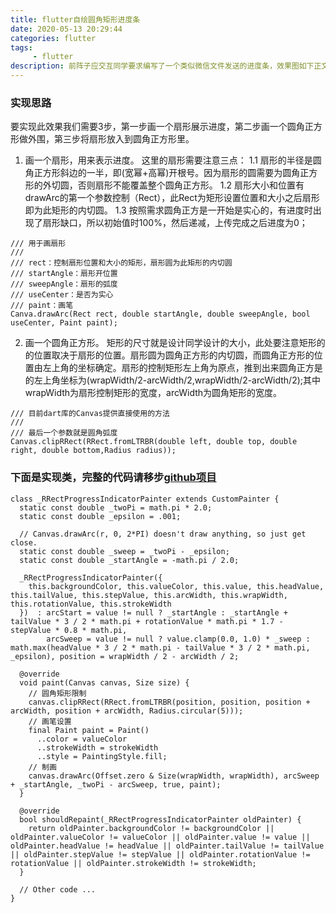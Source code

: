 ```yaml
---
title: flutter自绘圆角矩形进度条
date: 2020-05-13 20:29:44
categories: flutter
tags:
     - flutter
description: 前阵子应交互同学要求编写了一个类似微信文件发送的进度条，效果图如下正文。因为第一次通过flutter自绘图形，里面有些点自觉还是很必要记录。
---
```



### 实现思路
要实现此效果我们需要3步，第一步画一个扇形展示进度，第二步画一个圆角正方形做外围，第三步将扇形放入到圆角正方形里。

1. 画一个扇形，用来表示进度。
这里的扇形需要注意三点：
1.1 扇形的半径是圆角正方形斜边的一半，即(宽幂+高幂)开根号。因为扇形的圆需要为圆角正方形的外切圆，否则扇形不能覆盖整个圆角正方形。
1.2 扇形大小和位置有drawArc的第一个参数控制（Rect），此Rect为矩形设置位置和大小之后扇形即为此矩形的内切圆。
1.3 按照需求圆角正方是一开始是实心的，有进度时出现了扇形缺口，所以初始值时100%，然后递减，上传完成之后进度为0；
```
/// 用于画扇形
/// 
/// rect：控制扇形位置和大小的矩形，扇形圆为此矩形的内切圆
/// startAngle：扇形开位置
/// sweepAngle：扇形的弧度
/// useCenter：是否为实心
/// paint：画笔
Canva.drawArc(Rect rect, double startAngle, double sweepAngle, bool useCenter, Paint paint);
```

2. 画一个圆角正方形。
矩形的尺寸就是设计同学设计的大小，此处要注意矩形的的位置取决于扇形的位置。扇形圆为圆角正方形的内切圆，而圆角正方形的位置由左上角的坐标确定。扇形的控制矩形左上角为原点，推到出来圆角正方是的左上角坐标为(wrapWidth/2-arcWidth/2,wrapWidth/2-arcWidth/2);其中wrapWidth为扇形控制矩形的宽度，arcWidth为圆角矩形的宽度。
```
/// 目前dart库的Canvas提供直接使用的方法
/// 
/// 最后一个参数就是圆角弧度
Canvas.clipRRect(RRect.fromLTRBR(double left, double top, double right, double bottom,Radius radius));
```

### 下面是实现类，完整的代码请移步[github项目](https://github.com/huscarter/rrect_progress_indicator)
```
class _RRectProgressIndicatorPainter extends CustomPainter {
  static const double _twoPi = math.pi * 2.0;
  static const double _epsilon = .001;

  // Canvas.drawArc(r, 0, 2*PI) doesn't draw anything, so just get close.
  static const double _sweep = _twoPi - _epsilon;
  static const double _startAngle = -math.pi / 2.0;

  _RRectProgressIndicatorPainter({
    this.backgroundColor, this.valueColor, this.value, this.headValue, this.tailValue, this.stepValue, this.arcWidth, this.wrapWidth, this.rotationValue, this.strokeWidth
  })  : arcStart = value != null ? _startAngle : _startAngle + tailValue * 3 / 2 * math.pi + rotationValue * math.pi * 1.7 - stepValue * 0.8 * math.pi,
        arcSweep = value != null ? value.clamp(0.0, 1.0) * _sweep : math.max(headValue * 3 / 2 * math.pi - tailValue * 3 / 2 * math.pi, _epsilon), position = wrapWidth / 2 - arcWidth / 2;

  @override
  void paint(Canvas canvas, Size size) {
    // 圆角矩形限制
    canvas.clipRRect(RRect.fromLTRBR(position, position, position + arcWidth, position + arcWidth, Radius.circular(5)));
    // 画笔设置
    final Paint paint = Paint()
      ..color = valueColor
      ..strokeWidth = strokeWidth
      ..style = PaintingStyle.fill;
    // 制画
    canvas.drawArc(Offset.zero & Size(wrapWidth, wrapWidth), arcSweep + _startAngle, _twoPi - arcSweep, true, paint);
  }

  @override
  bool shouldRepaint(_RRectProgressIndicatorPainter oldPainter) {
    return oldPainter.backgroundColor != backgroundColor || oldPainter.valueColor != valueColor || oldPainter.value != value || oldPainter.headValue != headValue || oldPainter.tailValue != tailValue || oldPainter.stepValue != stepValue || oldPainter.rotationValue != rotationValue || oldPainter.strokeWidth != strokeWidth;
  }

  // Other code ...
}
```



